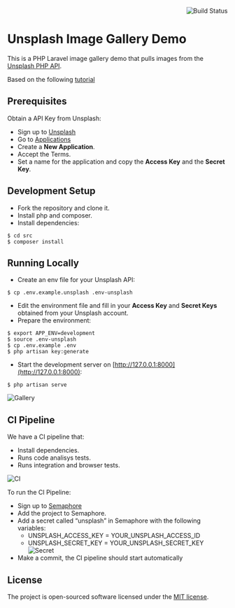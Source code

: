 <p align="right"><img src="https://tomfern.semaphoreci.com/badges/semaphore-demo-php-unsplash.svg" alt="Build Status"></p>

# Unsplash Image Gallery Demo

This is a PHP Laravel image gallery demo that pulls images from the [Unsplash PHP API](https://github.com/unsplash/unsplash-php).

Based on the following [tutorial](https://semaphoreci.com/community/tutorials/dockerizing-a-php-application) 

## Prerequisites

Obtain a API Key from Unsplash:

- Sign up to [Unsplash](https://unsplash.com)
- Go to [Applications](https://unsplash.com/oauth/applications)
- Create a **New Application**.
- Accept the Terms.
- Set a name for the application and copy the **Access Key** and the **Secret Key**.

## Development Setup

- Fork the repository and clone it.
- Install php and composer.
- Install dependencies:

```
$ cd src
$ composer install
```

## Running Locally

- Create an env file for your Unsplash API:

```
$ cp .env.example.unsplash .env-unsplash
```

- Edit the environment file and fill in your **Access Key** and **Secret Keys** obtained from your Unsplash account.
- Prepare the environment:

```
$ export APP_ENV=development
$ source .env-unsplash
$ cp .env.example .env
$ php artisan key:generate
```

- Start the development server on [http://127.0.0.1:8000](http://127.0.0.1:8000):

```
$ php artisan serve
```

![Gallery](./screenshots/gallery.png)

## CI Pipeline

We have a CI pipeline that:

- Install dependencies.
- Runs code analisys tests.
- Runs integration and browser tests.

![CI](./screenshots/ci.png)

To run the CI Pipeline:

- Sign up to [Semaphore](https://semaphoreci.com)
- Add the project to Semaphore.
- Add a secret called “unsplash” in Semaphore with the following variables:
  - UNSPLASH_ACCESS_KEY = YOUR_UNSPLASH_ACCESS_ID
  - UNSPLASH_SECRET_KEY = YOUR_UNSPLASH_SECRET_KEY
![Secret](./screenshots/secret.png)
- Make a commit, the CI pipeline should start automatically


## License

The project is open-sourced software licensed under the [MIT license](https://opensource.org/licenses/MIT).
